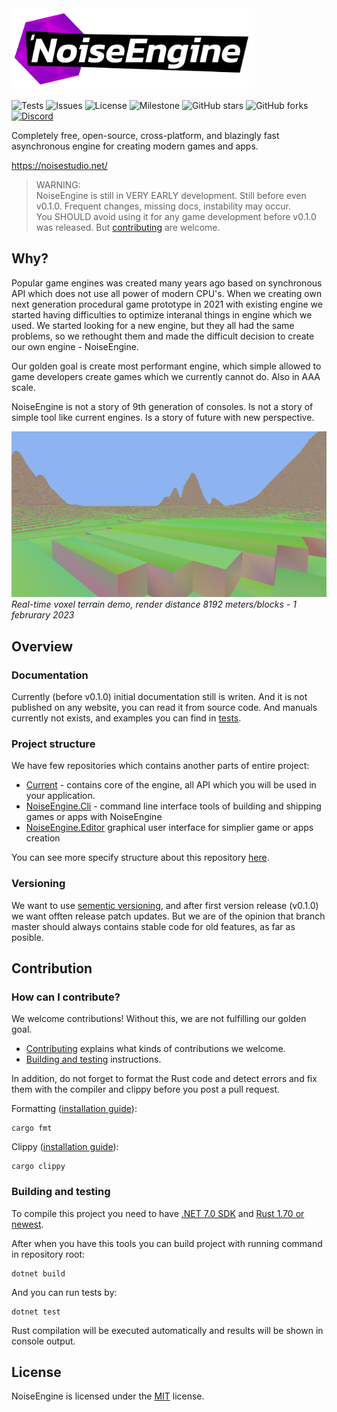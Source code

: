 <img src="https://raw.githubusercontent.com/NoiseStudio/branding/master/NoiseEngine/renders/NoiseEngine-FullLogoColor.png" alt="NoiseEngine logo" height="130">

![Tests](https://github.com/NoiseStudio/NoiseEngine/actions/workflows/tests.yml/badge.svg)
![Issues](https://img.shields.io/github/issues/NoiseStudio/NoiseEngine)
![License](https://img.shields.io/github/license/NoiseStudio/NoiseEngine)
![Milestone](https://img.shields.io/github/milestones/progress-percent/NoiseStudio/NoiseEngine/1)
![GitHub stars](https://img.shields.io/github/stars/NoiseStudio/NoiseEngine)
![GitHub forks](https://img.shields.io/github/forks/NoiseStudio/NoiseEngine)
[![Discord](https://img.shields.io/discord/1154793486164430939.svg?logo=discord)][discord]

[discord]: https://discord.gg/X3Wms5jd2x

Completely free, open-source, cross-platform, and blazingly fast asynchronous engine for creating modern games and apps.

https://noisestudio.net/

> WARNING:<br>
NoiseEngine is still in VERY EARLY development. Still before even v0.1.0. Frequent changes, missing docs, instability may occur.<br>
You SHOULD avoid using it for any game development before v0.1.0 was released. But [contributing](#how-can-i-contribute) are welcome.

## Why?
Popular game engines was created many years ago based on synchronous API which does not use all power of modern CPU's. When we creating own next generation procedural game prototype in 2021 with existing engine we started having difficulties to optimize interanal things in engine which we used. We started looking for a new engine, but they all had the same problems, so we rethought them and made the difficult decision to create our own engine - NoiseEngine.

Our golden goal is create most performant engine, which simple allowed to game developers create games which we currently cannot do. Also in AAA scale.

NoiseEngine is not a story of 9th generation of consoles. Is not a story of simple tool like current engines. Is a story of future with new perspective.

![Voxel terrain](/images/voxel-terrain.webp "What")
*Real-time voxel terrain demo, render distance 8192 meters/blocks - 1 februrary 2023*

## Overview
### Documentation
Currently (before v0.1.0) initial documentation still is writen. And it is not published on any website, you can read it from source code. And manuals currently not exists, and examples you can find in [tests](/docs/project-structure.md). 

### Project structure
We have few repositories which contains another parts of entire project:
- [Current](https://github.com/NoiseStudio/NoiseEngine) - contains core of the engine, all API which you will be used in your application.
- [NoiseEngine.Cli](https://github.com/NoiseStudio/NoiseEngine.Cli) - command line interface tools of building and shipping games or apps with NoiseEngine
- [NoiseEngine.Editor](https://github.com/NoiseStudio/NoiseEngine.Editor) graphical user interface for simplier game or apps creation

You can see more specify structure about this repository [here](/docs/project-structure.md).

### Versioning
We want to use [sementic versioning](https://semver.org/), and after first version release (v0.1.0) we want offten release patch updates. But we are of the opinion that branch master should always contains stable code for old features, as far as posible.

## Contribution
### How can I contribute?
We welcome contributions! Without this, we are not fulfilling our golden goal.
- [Contributing](https://github.com/NoiseStudio/docs/blob/master/Contributing.md) explains what kinds of contributions we welcome.
- [Building and testing](#building) instructions.

In addition, do not forget to format the Rust code and detect errors and fix them with the compiler and clippy before you post a pull request.

Formatting ([installation guide](https://github.com/rust-lang/rustfmt#on-the-stable-toolchain)):
```
cargo fmt
```

Clippy ([installation guide](https://github.com/rust-lang/rust-clippy#step-2-install-clippy)):
```
cargo clippy
```

### Building and testing
To compile this project you need to have [.NET 7.0 SDK](https://dotnet.microsoft.com/en-us/download/dotnet/7.0) and [Rust 1.70 or newest](https://www.rust-lang.org/learn/get-started).

After when you have this tools you can build project with running command in repository root:
```
dotnet build
```
And you can run tests by:
```
dotnet test
```
Rust compilation will be executed automatically and results will be shown in console output.

## License
NoiseEngine is licensed under the [MIT](/LICENSE) license.
